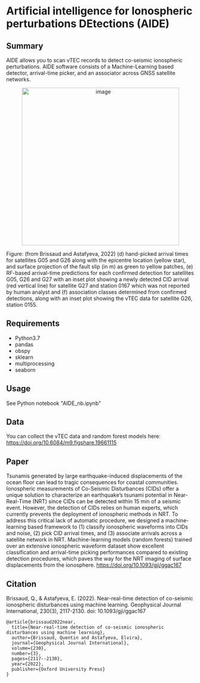 # Artificial intelligence for Ionospheric perturbations DEtections (AIDE)

## Summary
AIDE allows you to scan vTEC records to detect co-seismic ionospheric perturbations. AIDE software consists of a Machine-Learning based detector, arrival-time picker, and an associator across GNSS satellite networks. 
<p align="center">
<img width="421" alt="image" src="https://user-images.githubusercontent.com/6717390/230471273-a553ba77-6860-4752-8100-3eb6956b4a40.png" />
</p>
Figure: (from Brissaud and Astafyeva, 2022) (d) hand-picked arrival times for satellites G05 and G26 along with the epicentre location
(yellow star), and surface projection of the fault slip (in m) as green to yellow patches, (e) RF-based arrival-time predictions for each confirmed detection
for satellites G05, G26 and G27 with an inset plot showing a newly detected CID arrival (red vertical line) for satellite G27 and station 0167 which was not
reported by human analyst and (f) association classes determined from confirmed detections, along with an inset plot showing the vTEC data for satellite G26,
station 0155.

## Requirements
- Python3.7
- pandas
- obspy
- sklearn
- multiprocessing
- seaborn

## Usage
See Python notebook "AIDE_nb.ipynb"

## Data
You can collect the vTEC data and random forest models here: https://doi.org/10.6084/m9.figshare.19661115

## Paper
Tsunamis generated by large earthquake-induced displacements of the ocean floor can lead to tragic consequences for coastal communities. Ionospheric measurements of Co-Seismic Disturbances (CIDs) offer a unique solution to characterize an earthquake’s tsunami potential in Near-Real-Time (NRT) since CIDs can be detected within 15 min of a seismic event. However, the detection of CIDs relies on human experts, which currently prevents the deployment of ionospheric methods in NRT. To address this critical lack of automatic procedure, we designed a machine-learning based framework to (1) classify ionospheric waveforms into CIDs and noise, (2) pick CID arrival times, and (3) associate arrivals across a satellite network in NRT. Machine-learning models (random forests) trained over an extensive ionospheric waveform dataset show excellent classification and arrival-time picking performances compared to existing detection procedures, which paves the way for the NRT imaging of surface displacements from the ionosphere.
https://doi.org/10.1093/gji/ggac167

## Citation
Brissaud, Q., & Astafyeva, E. (2022). Near-real-time detection of co-seismic ionospheric disturbances using machine learning. Geophysical Journal International, 230(3), 2117-2130. doi: 10.1093/gji/ggac167
```
@article{brissaud2022near,
  title={Near-real-time detection of co-seismic ionospheric disturbances using machine learning},
  author={Brissaud, Quentin and Astafyeva, Elvira},
  journal={Geophysical Journal International},
  volume={230},
  number={3},
  pages={2117--2130},
  year={2022},
  publisher={Oxford University Press}
}
```
